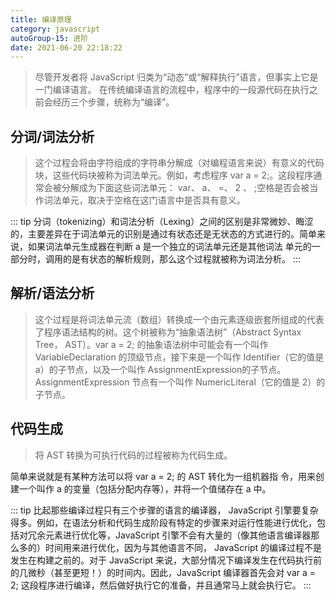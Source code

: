 ```yaml
---
title: 编译原理
category: javascript
autoGroup-15: 进阶
date: 2021-06-20 22:18:22
---
```


> 尽管开发者将 JavaScript 归类为“动态”或“解释执行”语言，但事实上它是一门编译语言。
> 在传统编译语言的流程中，程序中的一段源代码在执行之前会经历三个步骤，统称为“编译”。

## 分词/词法分析
> 这个过程会将由字符组成的字符串分解成（对编程语言来说）有意义的代码块，这些代码块被称为词法单元。例如，考虑程序 var a = 2;。这段程序通常会被分解成为下面这些词法单元： var、 a、 =、 2 、 ;空格是否会被当作词法单元，取决于空格在这门语言中是否具有意义。

::: tip
分词（tokenizing）和词法分析（Lexing）之间的区别是非常微妙、晦涩的，主要差异在于词法单元的识别是通过有状态还是无状态的方式进行的。简单来说，如果词法单元生成器在判断 a 是一个独立的词法单元还是其他词法
单元的一部分时，调用的是有状态的解析规则，那么这个过程就被称为词法分析。
:::

## 解析/语法分析
> 这个过程是将词法单元流（数组）转换成一个由元素逐级嵌套所组成的代表了程序语法结构的树。这个树被称为“抽象语法树”（Abstract Syntax Tree， AST）。var a = 2; 的抽象语法树中可能会有一个叫作 VariableDeclaration 的顶级节点，接下来是一个叫作 Identifier（它的值是 a）的子节点，以及一个叫作 AssignmentExpression的子节点。 AssignmentExpression 节点有一个叫作 NumericLiteral（它的值是 2）的子节点。
## 代码生成
> 将 AST 转换为可执行代码的过程被称为代码生成。

简单来说就是有某种方法可以将 var a = 2; 的 AST 转化为一组机器指
令，用来创建一个叫作 a 的变量（包括分配内存等），并将一个值储存在 a 中。

::: tip
比起那些编译过程只有三个步骤的语言的编译器， JavaScript 引擎要复杂得多。例如，在语法分析和代码生成阶段有特定的步骤来对运行性能进行优化，包括对冗余元素进行优化等，JavaScript 引擎不会有大量的（像其他语言编译器那么多的）时间用来进行优化，因为与其他语言不同， JavaScript 的编译过程不是发生在构建之前的。对于 JavaScript 来说，大部分情况下编译发生在代码执行前的几微秒（甚至更短！）的时间内。因此，JavaScript 编译器首先会对 var a = 2; 这段程序进行编译，然后做好执行它的准备，并且通常马上就会执行它。
:::
